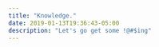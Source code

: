 ```yaml
---
title: "Knowledge."
date: 2019-01-13T19:36:43-05:00
description: "Let's go get some !@#$ing"
---
```

